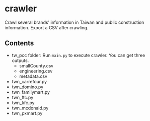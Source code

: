 # crawler
Crawl several brands' information in Taiwan and public construction information. Export a CSV after crawling.
## Contents
* tw_pcc folder: Run `main.py` to execute crawler. You can get three outputs.
  * smallCounty.csv
  * engineering.csv
  * metadata.csv
* twn_carrefour.py
* twn_domino.py
* twn_familymart.py
* twn_ftc.py
* twn_kfc.py
* twn_mcdonald.py
* twn_pxmart.py
